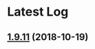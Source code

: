 # Latest Log 

## [1.9.11](https://github.com/alibaba-fusion/next/compare/1.9.10...1.9.11) (2018-10-19)


